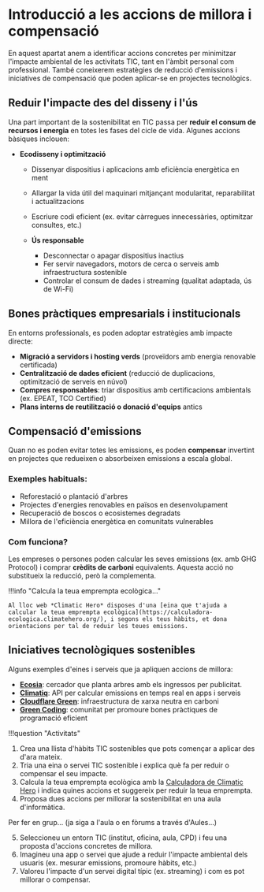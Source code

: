 # Introducció a les accions de millora i compensació

En aquest apartat anem a identificar accions concretes per minimitzar l'impacte ambiental de les activitats TIC, tant en l'àmbit personal com professional. També coneixerem estratègies de reducció d'emissions i iniciatives de compensació que poden aplicar-se en projectes tecnològics.

## Reduir l'impacte des del disseny i l'ús

Una part important de la sostenibilitat en TIC passa per **reduir el consum de recursos i energia** en totes les fases del cicle de vida. Algunes accions bàsiques inclouen:

* **Ecodisseny i optimització**
    * Dissenyar dispositius i aplicacions amb eficiència energètica en ment
    * Allargar la vida útil del maquinari mitjançant modularitat, reparabilitat i actualitzacions
    * Escriure codi eficient (ex. evitar càrregues innecessàries, optimitzar consultes, etc.)

  * **Ús responsable**
    * Desconnectar o apagar dispositius inactius
    * Fer servir navegadors, motors de cerca o serveis amb infraestructura sostenible
    * Controlar el consum de dades i streaming (qualitat adaptada, ús de Wi-Fi)

## Bones pràctiques empresarials i institucionals

En entorns professionals, es poden adoptar estratègies amb impacte directe:

* **Migració a servidors i hosting verds** (proveïdors amb energia renovable certificada)
* **Centralització de dades eficient** (reducció de duplicacions, optimització de serveis en núvol)
* **Compres responsables**: triar dispositius amb certificacions ambientals (ex. EPEAT, TCO Certified)
* **Plans interns de reutilització o donació d'equips** antics

## Compensació d'emissions

Quan no es poden evitar totes les emissions, es poden **compensar** invertint en projectes que redueixen o absorbeixen emissions a escala global.

### Exemples habituals:

* Reforestació o plantació d'arbres
* Projectes d'energies renovables en països en desenvolupament
* Recuperació de boscos o ecosistemes degradats
* Millora de l'eficiència energètica en comunitats vulnerables

### Com funciona?

Les empreses o persones poden calcular les seves emissions (ex. amb GHG Protocol) i comprar **crèdits de carboni** equivalents. Aquesta acció no substitueix la reducció, però la complementa.

!!!info "Calcula la teua emprempta ecològica..."
   
    Al lloc web *Climatic Hero* disposes d'una [eina que t'ajuda a calcular la teua emprempta ecològica](https://calculadora-ecologica.climatehero.org/), i segons els teus hàbits, et dona orientacions per tal de reduir les teues emissions.

## Iniciatives tecnològiques sostenibles

Alguns exemples d'eines i serveis que ja apliquen accions de millora:

- [**Ecosia**](https://www.ecosia.org/): cercador que planta arbres amb els ingressos per publicitat.
- [**Climatiq**](https://www.climatiq.io/): API per calcular emissions en temps real en apps i serveis
- [**Cloudflare Green**](https://blog.cloudflare.com/cloudflare-committed-to-building-a-greener-internet/): infraestructura de xarxa neutra en carboni
- [**Green Coding**](https://www.green-coding.io/): comunitat per promoure bones pràctiques de programació eficient

!!!question "Activitats"
   1. Crea una llista d'hàbits TIC sostenibles que pots començar a aplicar des d'ara mateix.
   2. Tria una eina o servei TIC sostenible i explica què fa per reduir o compensar el seu impacte.
   3. Calcula la teua emprempta ecològica amb la [Calculadora de Climatic Hero](https://calculadora-ecologica.climatehero.org/) i indica quines accions et suggereix per reduir la teua emprempta.
   4. Proposa dues accions per millorar la sostenibilitat en una aula d'informàtica.

   Per fer en grup... (ja siga a l'aula o en fòrums a través d'Aules...)

   5. Seleccioneu un entorn TIC (institut, oficina, aula, CPD) i feu una proposta d'accions concretes de millora.
   6. Imagineu una app o servei que ajude a reduir l'impacte ambiental dels usuaris (ex. mesurar emissions, promoure hàbits, etc.)
   7. Valoreu l'impacte d'un servei digital típic (ex. streaming) i com es pot millorar o compensar.

